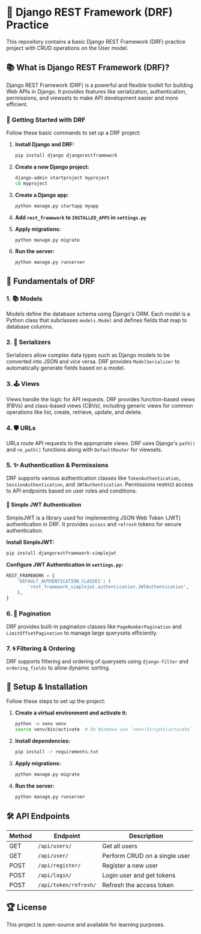 # 🔗 Django REST Framework (DRF) Practice

This repository contains a basic Django REST Framework (DRF) practice project with CRUD operations on the User model.

## 📚 What is Django REST Framework (DRF)?
Django REST Framework (DRF) is a powerful and flexible toolkit for building Web APIs in Django. It provides features like serialization, authentication, permissions, and viewsets to make API development easier and more efficient.

### 🚀 Getting Started with DRF
Follow these basic commands to set up a DRF project:

1. **Install Django and DRF:**
   ```sh
   pip install django djangorestframework
   ```

2. **Create a new Django project:**
   ```sh
   django-admin startproject myproject
   cd myproject
   ```

3. **Create a Django app:**
   ```sh
   python manage.py startapp myapp
   ```

4. **Add `rest_framework` to `INSTALLED_APPS` in `settings.py`**

5. **Apply migrations:**
   ```sh
   python manage.py migrate
   ```

6. **Run the server:**
   ```sh
   python manage.py runserver
   ```

## 🔄 Fundamentals of DRF

### 1. 📚 Models
Models define the database schema using Django's ORM. Each model is a Python class that subclasses `models.Model` and defines fields that map to database columns.

### 2. 🎨 Serializers
Serializers allow complex data types such as Django models to be converted into JSON and vice versa. DRF provides `ModelSerializer` to automatically generate fields based on a model.

### 3. 🕹 Views
Views handle the logic for API requests. DRF provides function-based views (FBVs) and class-based views (CBVs), including generic views for common operations like list, create, retrieve, update, and delete.

### 4. 🛡️ URLs
URLs route API requests to the appropriate views. DRF uses Django's `path()` and `re_path()` functions along with `DefaultRouter` for viewsets.

### 5. ✨ Authentication & Permissions
DRF supports various authentication classes like `TokenAuthentication`, `SessionAuthentication`, and `JWTAuthentication`. Permissions restrict access to API endpoints based on user roles and conditions.

#### 🔑 Simple JWT Authentication
SimpleJWT is a library used for implementing JSON Web Token (JWT) authentication in DRF. It provides `access` and `refresh` tokens for secure authentication.

**Install SimpleJWT:**
```sh
pip install djangorestframework-simplejwt
```

**Configure JWT Authentication in `settings.py`:**
```python
REST_FRAMEWORK = {
    'DEFAULT_AUTHENTICATION_CLASSES': (
        'rest_framework_simplejwt.authentication.JWTAuthentication',
    ),
}
```

### 6. 📀 Pagination
DRF provides built-in pagination classes like `PageNumberPagination` and `LimitOffsetPagination` to manage large querysets efficiently.

### 7. 🌀 Filtering & Ordering
DRF supports filtering and ordering of querysets using `django-filter` and `ordering_fields` to allow dynamic sorting.

## 🚀 Setup & Installation

Follow these steps to set up the project:

1. **Create a virtual environment and activate it:**
   ```sh
   python -m venv venv
   source venv/bin/activate  # On Windows use `venv\Scripts\activate`
   ```

2. **Install dependencies:**
   ```sh
   pip install -r requirements.txt
   ```

3. **Apply migrations:**
   ```sh
   python manage.py migrate
   ```

4. **Run the server:**
   ```sh
   python manage.py runserver
   ```

## 🛠️ API Endpoints

| Method | Endpoint            | Description                  |
|--------|--------------------|------------------------------|
| GET    | `/api/users/`      | Get all users               |
| GET    | `/api/user/`       | Perform CRUD on a single user |
| POST   | `/api/register/`   | Register a new user         |
| POST   | `/api/login/`      | Login user and get tokens   |
| POST   | `/api/token/refresh/` | Refresh the access token  |

## 🏆 License
This project is open-source and available for learning purposes.

